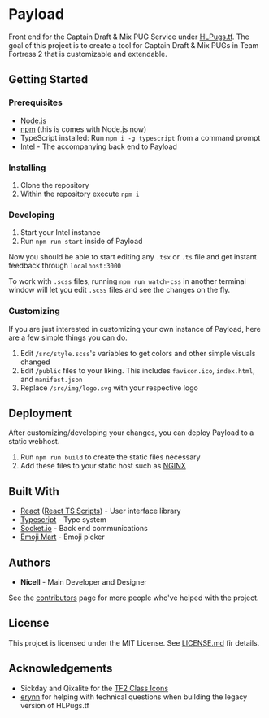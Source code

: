 # Payload

Front end for the Captain Draft & Mix PUG Service under [HLPugs.tf](https://hlpugs.tf). The goal of this project is to create a tool for Captain Draft & Mix PUGs in Team Fortress 2 that is customizable and extendable.

## Getting Started

### Prerequisites
- [Node.js](https://nodejs.org/en/download/)
- [npm](https://www.npmjs.com/get-npm) (this is comes with Node.js now)
- TypeScript installed: Run `npm i -g typescript` from a command prompt
- [Intel](https://github.com/HLPugs/Intel) - The accompanying back end to Payload

### Installing
1. Clone the repository
2. Within the repository execute `npm i`

### Developing
1. Start your Intel instance
2. Run `npm run start` inside of Payload

Now you should be able to start editing any `.tsx` or `.ts` file and get instant feedback through `localhost:3000`

To work with `.scss` files, running `npm run watch-css` in another terminal window will let you edit `.scss` files and see the changes on the fly.

### Customizing
If you are just interested in customizing your own instance of Payload, here are a few simple things you can do.

1. Edit `/src/style.scss`'s variables to get colors and other simple visuals changed
2. Edit `/public` files to your liking. This includes `favicon.ico`, `index.html`, and `manifest.json`
3. Replace `/src/img/logo.svg` with your respective logo

## Deployment
After customizing/developing your changes, you can deploy Payload to a static webhost.

1. Run `npm run build` to create the static files necessary
2. Add these files to your static host such as [NGINX](https://www.nginx.com/)

## Built With
- [React](https://reactjs.org) ([React TS Scripts](https://github.com/wmonk/create-react-app-typescript)) - User interface library
- [Typescript](https://www.typescriptlang.org/) - Type system
- [Socket.io](https://socket.io) - Back end communications
- [Emoji Mart](https://github.com/missive/emoji-mart) - Emoji picker

## Authors
- **Nicell** - Main Developer and Designer

See the [contributors](https://github.com/HLPugs/Payload/contributors) page for more people who've helped with the project.

## License
This projcet is licensed under the MIT License. See [LICENSE.md](LICENSE.md) fir details.

## Acknowledgements
- Sickday and Qixalite for the [TF2 Class Icons](https://github.com/Qixalite/tf2-classfont)
- [erynn](https://github.com/erynnb) for helping with technical questions when building the legacy version of HLPugs.tf
